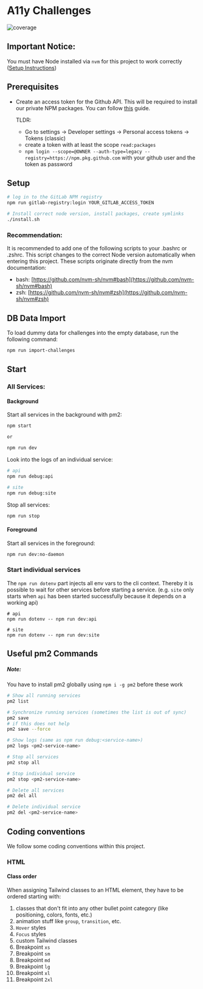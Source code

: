 # A11y Challenges

![coverage](https://gitlab.mediacube.at/a11yphant/a11yphant/badges/develop/coverage.svg)

## Important Notice:

You must have Node installed via `nvm` for this project to work correctly
([Setup Instructions](https://github.com/nvm-sh/nvm#installing-and-updating))


## Prerequisites

- Create an access token for the Github API. This will be required to install our private NPM packages. You can follow [this](https://docs.github.com/en/authentication/keeping-your-account-and-data-secure/creating-a-personal-access-token) guide.

  TLDR:
  - Go to settings -> Developer settings -> Personal access tokens -> Tokens (classic)
  - create a token with at least the scope `read:packages`
  - `npm login --scope=@OWNER --auth-type=legacy --registry=https://npm.pkg.github.com` with your github user and the token as password

## Setup

```sh
# log in to the GitLab NPM registry
npm run gitlab-registry:login YOUR_GITLAB_ACCESS_TOKEN

# Install correct node version, install packages, create symlinks
./install.sh
```

### Recommendation:

It is recommended to add one of the following scripts to your .bashrc or .zshrc.
This script changes to the correct Node version automatically when entering this project.
These scripts originate directly from the nvm documentation:

- bash: [https://github.com/nvm-sh/nvm#bash](https://github.com/nvm-sh/nvm#bash)
- zsh: [https://github.com/nvm-sh/nvm#zsh](https://github.com/nvm-sh/nvm#zsh)

## DB Data Import
To load dummy data for challenges into the empty database, run the following command:
```sh
npm run import-challenges
```

## Start

### All Services:

#### Background

Start all services in the background with pm2:

```sh
npm start

or

npm run dev
```

Look into the logs of an individual service:

```sh
# api
npm run debug:api

# site
npm run debug:site
```

Stop all services:

```sh
npm run stop
```

#### Foreground

Start all services in the foreground:

```sh
npm run dev:no-daemon
```

### Start individual services

The `npm run dotenv` part injects all env vars to the cli context.
Thereby it is possible to wait for other services before starting a service.
(e.g. `site` only starts when `api` has been started successfully because it depends on a working api)

```
# api
npm run dotenv -- npm run dev:api

# site
npm run dotenv -- npm run dev:site
```

## Useful pm2 Commands

##### Note:

You have to install pm2 globally using `npm i -g pm2` before these work

```sh
# Show all running services
pm2 list

# Synchronize running services (sometimes the list is out of sync)
pm2 save
# if this does not help
pm2 save --force

# Show logs (same as npm run debug:<service-name>)
pm2 logs <pm2-service-name>

# Stop all services
pm2 stop all

# Stop individual service
pm2 stop <pm2-service-name>

# Delete all services
pm2 del all

# Delete individual service
pm2 del <pm2-service-name>
```

## Coding conventions

We follow some coding conventions within this project.

### HTML

#### Class order

When assigning Tailwind classes to an HTML element, they have to be ordered starting with:

1. classes that don't fit into any other bullet point category (like positioning, colors, fonts, etc.)
2. animation stuff like `group`, `transition`, etc.
3. `Hover` styles
4. `Focus` styles
5. custom Tailwind classes
6. Breakpoint `xs`
7. Breakpoint `sm`
8. Breakpoint `md`
9. Breakpoint `lg`
10. Breakpoint `xl`
11. Breakpoint `2xl`

